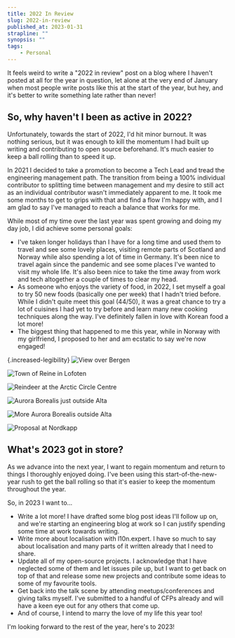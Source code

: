 ```yaml
---
title: 2022 In Review
slug: 2022-in-review
published_at: 2023-01-31
strapline: ""
synopsis: ""
tags:
    - Personal
---
```


It feels weird to write a "2022 in review" post on a blog where I haven't posted at all for the year in question, let alone at the very end of January when most people write posts like this at the start of the year, but hey, and it's better to write something late rather than never!

## So, why haven't I been as active in 2022?
Unfortunately, towards the start of 2022, I'd hit minor burnout. It was nothing serious, but it was enough to kill the momentum I had built up writing and contributing to open source beforehand. It's much easier to keep a ball rolling than to speed it up.

In 2021 I decided to take a promotion to become a Tech Lead and tread the engineering management path. The transition from being a 100% individual contributor to splitting time between management and my desire to still act as an individual contributor wasn't immediately apparent to me. It took me some months to get to grips with that and find a flow I'm happy with, and I am glad to say I've managed to reach a balance that works for me.

While most of my time over the last year was spent growing and doing my day job, I did achieve some personal goals:

- I've taken longer holidays than I have for a long time and used them to travel and see some lovely places, visiting remote parts of Scotland and Norway while also spending a lot of time in Germany. It's been nice to travel again since the pandemic and see some places I've wanted to visit my whole life. It's also been nice to take the time away from work and tech altogether a couple of times to clear my head.
- As someone who enjoys the variety of food, in 2022, I set myself a goal to try 50 new foods (basically one per week) that I hadn't tried before. While I didn't quite meet this goal (44/50), it was a great chance to try a lot of cuisines I had yet to try before and learn many new cooking techniques along the way. I've definitely fallen in love with Korean food a lot more!
- The biggest thing that happened to me this year, while in Norway with my girlfriend, I proposed to her and am ecstatic to say we're now engaged!

{.increased-legibility}
![View over Bergen](/images/articles/norway-bergen.jpg)

![Town of Reine in Lofoten](/images/articles/norway-reine.jpg)

![Reindeer at the Arctic Circle Centre](/images/articles/norway-reindeer.jpg)

![Aurora Borealis just outside Alta](/images/articles/norway-aurora-1.jpg)

![More Aurora Borealis outside Alta](/images/articles/norway-aurora-2.jpg)

![Proposal at Nordkapp](/images/articles/Proposal_silhouette.jpg)

## What's 2023 got in store?

As we advance into the next year, I want to regain momentum and return to things I thoroughly enjoyed doing. I've been using this start-of-the-new-year rush to get the ball rolling so that it's easier to keep the momentum throughout the year.

So, in 2023 I want to…

- Write a lot more! I have drafted some blog post ideas I'll follow up on, and we're starting an engineering blog at work so I can justify spending some time at work towards writing.
- Write more about localisation with l10n.expert. I have so much to say about localisation and many parts of it written already that I need to share.
- Update all of my open-source projects. I acknowledge that I have neglected some of them and let issues pile up, but I want to get back on top of that and release some new projects and contribute some ideas to some of my favourite tools.
- Get back into the talk scene by attending meetups/conferences and giving talks myself. I've submitted to a handful of CFPs already and will have a keen eye out for any others that come up.
- And of course, I intend to marry the love of my life this year too!

I'm looking forward to the rest of the year, here's to 2023!
